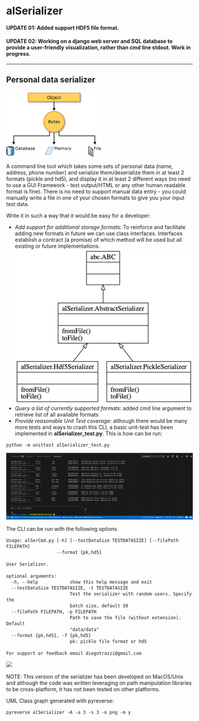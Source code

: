 # alSerializer
#### UPDATE 01: Added support HDF5 file format.
#### UPDATE 02: Working on a django web server and SQL database to provide a user-friendly visualization, rather than cmd line stdout. Work in progress.
---
## Personal data serializer

![](data/serialization.gif)

A command line tool which takes some sets of personal data (name, address, phone number) and serialize them/deserialize them in at least 2 formats (pickle and hd5), and display it in at least 2 different ways (no need to use a GUI Framework - text output/HTML or any other human readable format is  fine).  There is no need to support manual data entry - you could manually write a file in one of your chosen formats to give you your input test data.

Write it in such a way that it would be easy for a developer:

* *Add support for additional storage formats:* To reinforce and facilitate adding new formats in future we can use class interfaces. Interfaces establish a contract (a promise) of which method will be used but all existing or future implementations.<br/>
 ![](data/classes.png)
* *Query a list of currently supported formats*: added cmd line argument to retrieve list of all available formats
* *Provide reasonable Unit Test coverage:* although there would be many more tests and ways to crash this CLI, a basic unit-test has been implemented in **alSerializer_test.py**. This is how can be run:
```
python -m unittest alSerializer_test.py
```

![](data/unit_test.gif)

The CLI can be run with the following options

```
Usage: alSerCmd.py [-h] [--testDataSize TESTDATASIZE] [--filePath FILEPATH]
                   --format {pk,hd5}

User Serializer.

optional arguments:
  -h, --help            show this help message and exit
  --testDataSize TESTDATASIZE, -t TESTDATASIZE
                        Test the serializer with random users. Specify the
                        batch size, default 50
  --filePath FILEPATH, -p FILEPATH
                        Path to save the file (without extension). Default
                        "data/data"
  --format {pk,hd5}, -f {pk,hd5}
                        pk: pickle file format or hd5

For support or feedback email diegotrazzi@gmail.com
```
![](data/cmdLine.gif)

NOTE: This version of the serializer has been developed on MacOS/Unix and although the code was written leveraging on path manipulation libraries to be cross-platform, it has not been tested on other platforms.

UML Class graph generated with pyreverse:
```
pyreverse alSerializer -A -a 3 -s 3 -o png -m y
```